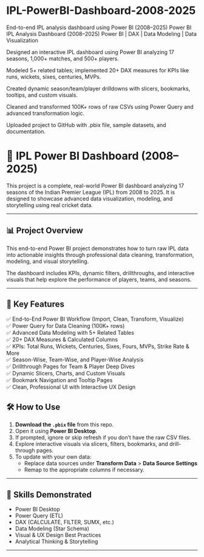 # IPL-PowerBI-Dashboard-2008-2025
End-to-end IPL analysis dashboard using Power BI (2008–2025)
Power BI IPL Analysis Dashboard (2008–2025)
Power BI | DAX | Data Modeling | Data Visualization

Designed an interactive IPL dashboard using Power BI analyzing 17 seasons, 1,000+ matches, and 500+ players.

Modeled 5+ related tables; implemented 20+ DAX measures for KPIs like runs, wickets, sixes, centuries, MVPs.

Created dynamic season/team/player drilldowns with slicers, bookmarks, tooltips, and custom visuals.

Cleaned and transformed 100K+ rows of raw CSVs using Power Query and advanced transformation logic.

Uploaded project to GitHub with .pbix file, sample datasets, and documentation.


# 🏏 IPL Power BI Dashboard (2008–2025)

This project is a complete, real-world Power BI dashboard analyzing 17 seasons of the Indian Premier League (IPL) from 2008 to 2025. It is designed to showcase advanced data visualization, modeling, and storytelling using real cricket data.

---

## 📊 Project Overview

This end-to-end Power BI project demonstrates how to turn raw IPL data into actionable insights through professional data cleaning, transformation, modeling, and visual storytelling.

The dashboard includes KPIs, dynamic filters, drillthroughs, and interactive visuals that help explore the performance of players, teams, and seasons.

---

## 🚀 Key Features

✅ End-to-End Power BI Workflow (Import, Clean, Transform, Visualize)  
✅ Power Query for Data Cleaning (100K+ rows)  
✅ Advanced Data Modeling with 5+ Related Tables  
✅ 20+ DAX Measures & Calculated Columns  
✅ KPIs: Total Runs, Wickets, Centuries, Sixes, Fours, MVPs, Strike Rate & More  
✅ Season-Wise, Team-Wise, and Player-Wise Analysis  
✅ Drillthrough Pages for Team & Player Deep Dives  
✅ Dynamic Slicers, Charts, and Custom Visuals  
✅ Bookmark Navigation and Tooltip Pages  
✅ Clean, Professional UI with Interactive UX Design



## 🛠️ How to Use

1. **Download the `.pbix` file** from this repo.
2. Open it using **Power BI Desktop**.
3. If prompted, ignore or skip refresh if you don’t have the raw CSV files.
4. Explore interactive visuals via slicers, filters, bookmarks, and drill-through pages.
5. To update with your own data:
   - Replace data sources under **Transform Data** > **Data Source Settings**
   - Remap to the appropriate columns if necessary.

---

## 🧠 Skills Demonstrated

- Power BI Desktop  
- Power Query (ETL)  
- DAX (CALCULATE, FILTER, SUMX, etc.)  
- Data Modeling (Star Schema)  
- Visual & UX Design Best Practices  
- Analytical Thinking & Storytelling  

---
